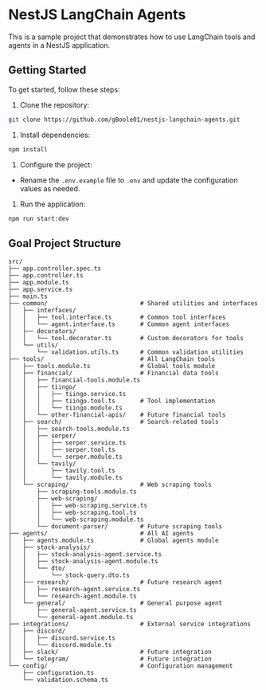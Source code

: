 # NestJS LangChain Agents

This is a sample project that demonstrates how to use LangChain tools and agents in a NestJS application.

## Getting Started

To get started, follow these steps:

1. Clone the repository:

```bash
git clone https://github.com/gBoole01/nestjs-langchain-agents.git
```

1. Install dependencies:

```bash
npm install
```

1. Configure the project:

- Rename the `.env.example` file to `.env` and update the configuration values as needed.

1. Run the application:

```bash
npm run start:dev
```

## Goal Project Structure

```text
src/
├── app.controller.spec.ts
├── app.controller.ts
├── app.module.ts
├── app.service.ts
├── main.ts
├── common/                          # Shared utilities and interfaces
│   ├── interfaces/
│   │   ├── tool.interface.ts        # Common tool interfaces
│   │   └── agent.interface.ts       # Common agent interfaces
│   ├── decorators/
│   │   └── tool.decorator.ts        # Custom decorators for tools
│   └── utils/
│       └── validation.utils.ts      # Common validation utilities
├── tools/                           # All LangChain tools
│   ├── tools.module.ts              # Global tools module
│   ├── financial/                   # Financial data tools
│   │   ├── financial-tools.module.ts
│   │   ├── tiingo/
│   │   │   ├── tiingo.service.ts
│   │   │   ├── tiingo.tool.ts       # Tool implementation
│   │   │   └── tiingo.module.ts
│   │   └── other-financial-apis/    # Future financial tools
│   ├── search/                      # Search-related tools
│   │   ├── search-tools.module.ts
│   │   ├── serper/
│   │   │   ├── serper.service.ts
│   │   │   ├── serper.tool.ts
│   │   │   └── serper.module.ts
│   │   └── tavily/
│   │       ├── tavily.tool.ts
│   │       └── tavily.module.ts
│   └── scraping/                    # Web scraping tools
│       ├── scraping-tools.module.ts
│       ├── web-scraping/
│       │   ├── web-scraping.service.ts
│       │   ├── web-scraping.tool.ts
│       │   └── web-scraping.module.ts
│       └── document-parser/         # Future scraping tools
├── agents/                          # All AI agents
│   ├── agents.module.ts             # Global agents module
│   ├── stock-analysis/
│   │   ├── stock-analysis-agent.service.ts
│   │   ├── stock-analysis-agent.module.ts
│   │   └── dto/
│   │       └── stock-query.dto.ts
│   ├── research/                    # Future research agent
│   │   ├── research-agent.service.ts
│   │   └── research-agent.module.ts
│   └── general/                     # General purpose agent
│       ├── general-agent.service.ts
│       └── general-agent.module.ts
├── integrations/                    # External service integrations
│   ├── discord/
│   │   ├── discord.service.ts
│   │   └── discord.module.ts
│   ├── slack/                       # Future integration
│   └── telegram/                    # Future integration
└── config/                          # Configuration management
    ├── configuration.ts
    └── validation.schema.ts
```
